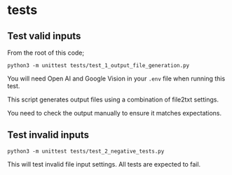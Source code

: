 # tests

## Test valid inputs

From the root of this code;

```shell
python3 -m unittest tests/test_1_output_file_generation.py
```

You will need Open AI and Google Vision in your `.env` file when running this test.

This script generates output files using a combination of file2txt settings.

You need to check the output manually to ensure it matches expectations.

## Test invalid inputs

```shell
python3 -m unittest tests/test_2_negative_tests.py
```

This will test invalid file input settings. All tests are expected to fail.